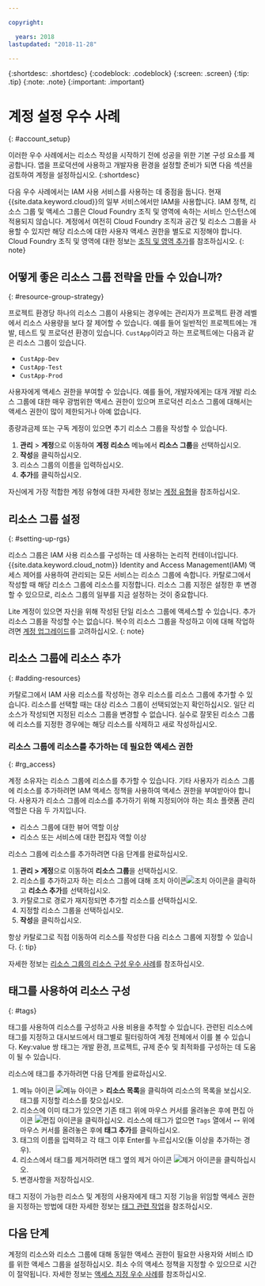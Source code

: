 ```yaml
---

copyright:

  years: 2018
lastupdated: "2018-11-28"

---
```


{:shortdesc: .shortdesc}
{:codeblock: .codeblock}
{:screen: .screen}
{:tip: .tip}
{:note: .note}
{:important: .important}


# 계정 설정 우수 사례
{: #account_setup}

이러한 우수 사례에서는 리소스 작성을 시작하기 전에 성공을 위한 기본 구성 요소를 제공합니다. 앱을 프로덕션에 사용하고 개발자용 환경을 설정할 준비가 되면 다음 섹션을 검토하여 계정을 설정하십시오.
{:shortdesc}

다음 우수 사례에서는 IAM 사용 서비스를 사용하는 데 중점을 둡니다. 현재 {{site.data.keyword.cloud}}의 일부 서비스에서만 IAM을 사용합니다. IAM 정책, 리소스 그룹 및 액세스 그룹은 Cloud Foundry 조직 및 영역에 속하는 서비스 인스턴스에 적용되지 않습니다. 계정에서 여전히 Cloud Foundry 조직과 공간 및 리소스 그룹을 사용할 수 있지만 해당 리소스에 대한 사용자 액세스 권한을 별도로 지정해야 합니다. Cloud Foundry 조직 및 영역에 대한 정보는 [조직 및 영역 추가](/docs/account/orgs_spaces.html#orgsspacesusers)를 참조하십시오.
{: note}

## 어떻게 좋은 리소스 그룹 전략을 만들 수 있습니까? 
{: #resource-group-strategy}

프로젝트 환경당 하나의 리소스 그룹이 사용되는 경우에는 관리자가 프로젝트 환경 레벨에서 리소스 사용량을 보다 잘 제어할 수 있습니다. 예를 들어 일반적인 프로젝트에는 개발, 테스트 및 프로덕션 환경이 있습니다. `CustApp`이라고 하는 프로젝트에는 다음과 같은 리소스 그룹이 있습니다.

* `CustApp-Dev`
* `CustApp-Test`
* `CustApp-Prod`

사용자에게 액세스 권한을 부여할 수 있습니다. 예를 들어, 개발자에게는 대개 개발 리소스 그룹에 대한 매우 광범위한 액세스 권한이 있으며 프로덕션 리소스 그룹에 대해서는 액세스 권한이 많이 제한되거나 아예 없습니다.

종량과금제 또는 구독 계정이 있으면 추기 리소스 그룹을 작성할 수 있습니다.  

1. **관리** > **계정**으로 이동하여 **계정 리소스** 메뉴에서 **리소스 그룹**을 선택하십시오.  
3. **작성**을 클릭하십시오.
4. 리소스 그룹의 이름을 입력하십시오.
5. **추가**를 클릭하십시오.

자신에게 가장 적합한 계정 유형에 대한 자세한 정보는 [계정 유형](/docs/account/index.html#accounts)을 참조하십시오.  


## 리소스 그룹 설정
{: #setting-up-rgs}

리소스 그룹은 IAM 사용 리소스를 구성하는 데 사용하는 논리적 컨테이너입니다. {{site.data.keyword.cloud_notm}} Identity and Access Management(IAM) 액세스 제어를 사용하여 관리되는 모든 서비스는 리소스 그룹에 속합니다. 카탈로그에서 작성할 때 해당 리소스 그룹에 리소스를 지정합니다. 리소스 그룹 지정은 설정한 후 변경할 수 있으므로, 리소스 그룹의 일부를 지금 설정하는 것이 중요합니다.

Lite 계정이 있으면 자신을 위해 작성된 단일 리소스 그룹에 액세스할 수 있습니다. 추가 리소스 그룹을 작성할 수는 없습니다. 복수의 리소스 그룹을 작성하고 이에 대해 작업하려면 [계정 업그레이드](/docs/account/account_settings.html#upgrading-account)를 고려하십시오.
{: note}


## 리소스 그룹에 리소스 추가
{: #adding-resources}

카탈로그에서 IAM 사용 리소스를 작성하는 경우 리소스를 리소스 그룹에 추가할 수 있습니다. 리소스를 선택할 때는 대상 리소스 그룹이 선택되었는지 확인하십시오. 일단 리소스가 작성되면 지정된 리소스 그룹을 변경할 수 없습니다. 실수로 잘못된 리소스 그룹에 리소스를 지정한 경우에는 해당 리소스를 삭제하고 새로 작성하십시오. 

### 리소스 그룹에 리소스를 추가하는 데 필요한 액세스 권한
{: #rg_access}

계정 소유자는 리소스 그룹에 리소스를 추가할 수 있습니다. 기타 사용자가 리소스 그룹에 리소스를 추가하려면 IAM 액세스 정책을 사용하여 액세스 권한을 부여받아야 합니다. 사용자가 리소스 그룹에 리소스를 추가하기 위해 지정되어야 하는 최소 플랫폼 관리 역할은 다음 두 가지입니다.

* 리소스 그룹에 대한 뷰어 역할 이상
* 리소스 또는 서비스에 대한 편집자 역할 이상

리소스 그룹에 리소스를 추가하려면 다음 단계를 완료하십시오.

1. **관리 > 계정**으로 이동하여 **리소스 그룹**을 선택하십시오. 
2. 리소스를 추가하고자 하는 리소스 그룹에 대해 조치 아이콘![조치 아이콘](../icons/action-menu-icon.svg)을 클릭하고 **리소스 추가**를 선택하십시오. 
3. 카탈로그로 경로가 재지정되면 추가할 리소스를 선택하십시오. 
4. 지정할 리소스 그룹을 선택하십시오.
5. **작성**을 클릭하십시오.

항상 카탈로그로 직접 이동하여 리소스를 작성한 다음 리소스 그룹에 지정할 수 있습니다.
{: tip} 

자세한 정보는 [리소스 그룹의 리소스 구성 우수 사례](/docs/resources/bestpractice_rgs.html#bp_resourcegroups)를 참조하십시오.


## 태그를 사용하여 리소스 구성
{: #tags}

태그를 사용하여 리소스를 구성하고 사용 비용을 추적할 수 있습니다. 관련된 리소스에 태그를 지정하고 대시보드에서 태그별로 필터링하여 계정 전체에서 이를 볼 수 있습니다. Key:value 쌍 태그는 개발 환경, 프로젝트, 규제 준수 및 최적화를 구성하는 데 도움이 될 수 있습니다.  

리소스에 태그를 추가하려면 다음 단계를 완료하십시오.

1. 메뉴 아이콘 ![메뉴 아이콘](../icons/icon_hamburger.svg) > **리소스 목록**을 클릭하여 리소스의 목록을 보십시오. 태그를 지정할 리소스를 찾으십시오. 
2. 리소스에 이미 태그가 있으면 기존 태그 위에 마우스 커서를 올려놓은 후에 편집 아이콘 ![편집 아이콘](../icons/edit-tagging.svg)을 클릭하십시오. 리소스에 태그가 없으면 `Tags` 열에서 **--** 위에 마우스 커서를 올려놓은 후에 **태그 추가**를 클릭하십시오.  
3. 태그의 이름을 입력하고 각 태그 이후 Enter를 누르십시오(둘 이상을 추가하는 경우). 
4. 리소스에서 태그를 제거하려면 태그 옆의 제거 아이콘 ![제거 아이콘](../icons/close-tagging.svg)을 클릭하십시오.  
5. 변경사항을 저장하십시오.  

태그 지정이 가능한 리소스 및 계정의 사용자에게 태그 지정 기능을 위임할 액세스 권한을 지정하는 방법에 대한 자세한 정보는 [태그 관련 작업](/docs/resources/tagging_resources.html#tag)을 참조하십시오. 


## 다음 단계

계정의 리소스와 리소스 그룹에 대해 동일한 액세스 권한이 필요한 사용자와 서비스 ID를 위한 액세스 그룹을 설정하십시오. 최소 수의 액세스 정책을 지정할 수 있으므로 시간이 절약됩니다. 자세한 정보는 [액세스 지정 우수 사례](/docs/iam/bp_access.html)를 참조하십시오.

